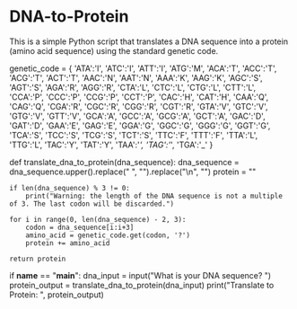 # DNA-to-Protein
This is a simple Python script that translates a DNA sequence into a protein (amino acid sequence) using the standard genetic code. 

genetic_code = {
    'ATA':'I', 'ATC':'I', 'ATT':'I', 'ATG':'M',
    'ACA':'T', 'ACC':'T', 'ACG':'T', 'ACT':'T',
    'AAC':'N', 'AAT':'N', 'AAA':'K', 'AAG':'K',
    'AGC':'S', 'AGT':'S', 'AGA':'R', 'AGG':'R',
    'CTA':'L', 'CTC':'L', 'CTG':'L', 'CTT':'L',
    'CCA':'P', 'CCC':'P', 'CCG':'P', 'CCT':'P',
    'CAC':'H', 'CAT':'H', 'CAA':'Q', 'CAG':'Q',
    'CGA':'R', 'CGC':'R', 'CGG':'R', 'CGT':'R',
    'GTA':'V', 'GTC':'V', 'GTG':'V', 'GTT':'V',
    'GCA':'A', 'GCC':'A', 'GCG':'A', 'GCT':'A',
    'GAC':'D', 'GAT':'D', 'GAA':'E', 'GAG':'E',
    'GGA':'G', 'GGC':'G', 'GGG':'G', 'GGT':'G',
    'TCA':'S', 'TCC':'S', 'TCG':'S', 'TCT':'S',
    'TTC':'F', 'TTT':'F', 'TTA':'L', 'TTG':'L',
    'TAC':'Y', 'TAT':'Y', 'TAA':'_', 'TAG':'_', 'TGA':'_'
}

def translate_dna_to_protein(dna_sequence):
    dna_sequence = dna_sequence.upper().replace(" ", "").replace("\n", "")
    protein = ""

    if len(dna_sequence) % 3 != 0:
        print("Warning: the length of the DNA sequence is not a multiple of 3. The last codon will be discarded.")

    for i in range(0, len(dna_sequence) - 2, 3):
        codon = dna_sequence[i:i+3]
        amino_acid = genetic_code.get(codon, '?')
        protein += amino_acid

    return protein

if __name__ == "__main__":
    dna_input = input("What is your DNA sequence? ")
    protein_output = translate_dna_to_protein(dna_input)
    print("Translate to Protein: ", protein_output)
